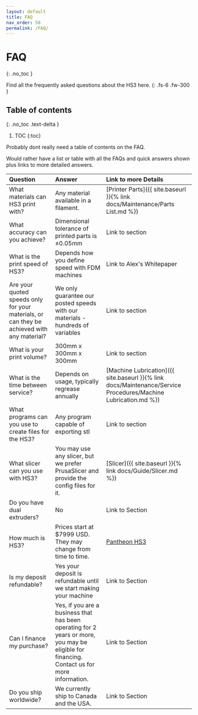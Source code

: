 ```yaml
---
layout: default
title: FAQ
nav_order: 50
permalink: /FAQ/
---
```


# FAQ
{: .no_toc }

Find all the frequently asked questions about the HS3 here.
{: .fs-6 .fw-300 }

## Table of contents
{: .no_toc .text-delta }

1. TOC
{:toc}

Probably dont really need a table of contents on the FAQ.

Would rather have a list or table with all the FAQs and quick answers shown plus links to more detailed answers.


| Question         | Answer                   | Link to more Details |
|:-------------    |:------------------       |:------|
| What materials can HS3 print with?               | Any material available in a filament.              | [Printer Parts]({{ site.baseurl }}{% link docs/Maintenance/Parts List.md %}) |
| What accuracy can you achieve?               | Dimensional tolerance of printed parts is ±0.05mm             | Link to section  |
| What is the print speed of HS3?               | Depends how you define speed with FDM machines             | Link to Alex's Whitepaper  |
| Are your quoted speeds only for your materials, or can they be achieved with any material?               | We only guarantee our posted speeds with our materials - hundreds of variables             | Link to section  |
| What is your print volume? | 300mm x 300mm x 300mm | Link to section  |
| What is the time between service? | Depends on usage, typically regrease annually | [Machine Lubrication]({{ site.baseurl }}{% link docs/Maintenance/Service Procedures/Machine Lubrication.md %}) |
| What programs can you use to create files for the HS3? | Any program capable of exporting stl | Link to section |
| What slicer can you use with HS3? | You may use any slicer, but we prefer PrusaSlicer and provide the config files for it.  | [Slicer]({{ site.baseurl }}{% link docs/Guide/Slicer.md %}) |
| Do you have dual extruders? | No | Link to Section |
| How much is HS3? | Prices start at $7999 USD. They may change from time to time. | [Pantheon HS3](https://www.pantheondesign.com/product/pantheon-hs3-production-deposit-batch-2) |
| Is my deposit refundable? | Yes your deposit is refundable until we start making your machine | Link to Section |
| Can I finance my purchase? | Yes, if you are a business that has been operating for 2 years or more, you may be eligible for financing. Contact us for more information. | Link to Section |
| Do you ship worldwide? | We currently ship to Canada and the USA.  | Link to Section |
